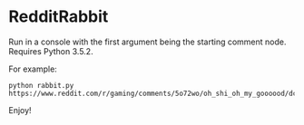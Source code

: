 # RedditRabbit

Run in a console with the first argument being the starting comment node. Requires Python 3.5.2.

For example:

```
python rabbit.py https://www.reddit.com/r/gaming/comments/5o72wo/oh_shi_oh_my_goooood/dchl7nn.json
```

Enjoy!
